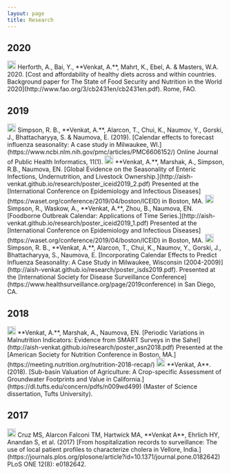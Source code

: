 ```yaml
---
layout: page
title: Research
---
```


## 2020

<img src="../img/icon_report.png" height="20px">
Herforth, A., Bai, Y., **Venkat, A.**, Mahrt, K., Ebel, A. & Masters, W.A. 2020. [Cost and affordability of healthy diets across and within countries. Background paper for The State of Food Security and Nutrition in the World 2020](http://www.fao.org/3/cb2431en/cb2431en.pdf). Rome, FAO.

## 2019 

<img src="../img/icon_journalarticle.png" height="20px">
Simpson, R. B., **Venkat, A.**, Alarcon, T., Chui, K., Naumov, Y., Gorski, J., Bhattacharyya, S. & Naumova, E. (2019). [Calendar effects to forecast influenza seasonality: A case study in Milwaukee, WI.](https://www.ncbi.nlm.nih.gov/pmc/articles/PMC6606152/) Online Journal of Public Health Informatics, 11(1).

<img src="../img/icon_conferenceposter.png" height="20px">
**Venkat, A.**, Marshak, A., Simpson, R.B., Naumova, EN. [Global Evidence on the Seasonality of Enteric Infections, Undernutrition,
and Livestock Ownership.](http://aish-venkat.github.io/research/poster_iceid2019_2.pdf) Presented at the [International Conference on Epidemiology and Infectious Diseases](https://waset.org/conference/2019/04/boston/ICEID) in Boston, MA.

<img src="../img/icon_conferenceposter.png" height="20px">
Simpson, R., Waskow, A., **Venkat, A.**, Zhou, B., Naumova, EN. [Foodborne Outbreak Calendar: Applications of Time Series.](http://aish-venkat.github.io/research/poster_iceid2019_1.pdf) Presented at the [International Conference on Epidemiology and Infectious Diseases](https://waset.org/conference/2019/04/boston/ICEID) in Boston, MA.

<img src="../img/icon_conferenceposter.png" height="20px">
Simpson, R. B., **Venkat, A.**, Alarcon, T., Chui, K., Naumov, Y., Gorski, J., Bhattacharyya, S., Naumova, E. [Incorporating Calendar Effects to Predict Influenza Seasonality: A Case Study in Milwaukee, Wisconsin (2004-2009)](http://aish-venkat.github.io/research/poster_isds2019.pdf). Presented at the [International Society for Disease Surveillance Conference](https://www.healthsurveillance.org/page/2019conference) in San Diego, CA.

## 2018

<img src="../img/icon_conferenceposter.png" height="20px">
**Venkat, A.**, Marshak, A., Naumova, EN. [Periodic Variations in Malnutrition Indicators: Evidence from SMART Surveys in the Sahel](http://aish-venkat.github.io/research/poster_asn2018.pdf) Presented at the [American Society for Nutrition Conference in Boston, MA.](https://meeting.nutrition.org/nutrition-2018-recap/)

<img src="../img/icon_thesis.png" height="20px">
**Venkat, A**. (2018). [Sub-basin Valuation of Agriculture: A Crop-specific Assessment of Groundwater Footprints and Value in California.](https://dl.tufts.edu/concern/pdfs/n009wd499) (Master of Science dissertation, Tufts University).

## 2017

<img src="../img/icon_journalarticle.png" height="20px">
Cruz MS, Alarcon Falconi TM, Hartwick MA, **Venkat A**, Ehrlich HY, Anandan S, et al. (2017) [From hospitalization records to surveillance: The use of local patient profiles to characterize cholera in Vellore, India.](https://journals.plos.org/plosone/article?id=10.1371/journal.pone.0182642) PLoS ONE 12(8): e0182642.
